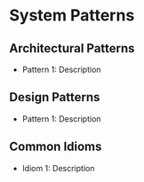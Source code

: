 # System Patterns

## Architectural Patterns

- Pattern 1: Description

## Design Patterns

- Pattern 1: Description

## Common Idioms

- Idiom 1: Description